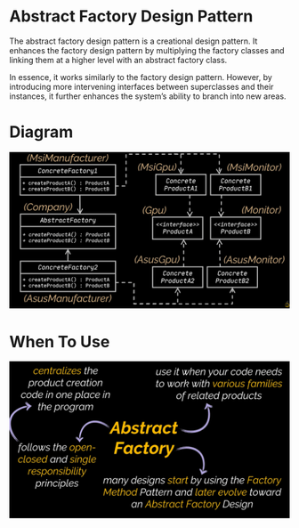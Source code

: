 # Abstract Factory Design Pattern

The abstract factory design pattern is a creational design pattern. It enhances the factory design pattern by multiplying the factory classes and linking them at a higher level with an abstract factory class.

In essence, it works similarly to the factory design pattern. However, by introducing more intervening interfaces between superclasses and their instances, it further enhances the system’s ability to branch into new areas.

# Diagram

![diagram](./images/diagram.png)

# When To Use

![usage](./images/usage.png)